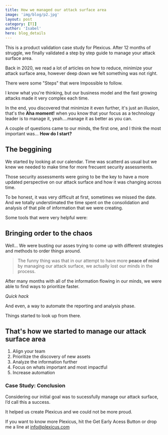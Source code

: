 ```yaml
---
title: How we managed our attack surface area
image: 'img/blog/p2.jpg'
layout: post
category: [TI]
author: 'Isabel'
hero: blog_details
---
```


This is a product validation case study for Plexicus. After 12 months of struggle, we finally validated a step by step guide to manage your attack surface area.



Back in 2020, we read a lot of articles on how to reduce, minimize your attack surface area, however deep down we felt something was not right. 



There were some "Steps" that were Impossible to follow. 



I know what you're thinking, but our business model and the fast growing attacks made it very complex each time. 



In the end, you discovered that minimize it even further, it's just an illusion, that's the **Aha moment!** when you know that your focus as a technology leader is to manage it, yeah....manage it as better as you can. 



A couple of questions came to our minds, the first one, and I think the most important was... **How do I start?**



## The beggining


We started by looking at our calendar. Time was scatterd as usual but we knew we needed to make time for more frecuent security assessments. 



Those security assessments were going to be the key to have a more updated perspective on our attack surface and how it was changing across time. 



To be honest, it was very difficult at first, sometimes we missed the date. And we totally understimated the time spent on the consolidation and analysis of that pile of information that we were creating. 



Some tools that were very helpful were: 



## Bringing order to the chaos


Well… We were busting our asses trying to come up with different strategies and methods to order things around. 



> The funny thing was that in our attempt to have more **peace of mind** by managing our attack surface, we actually lost our minds in the process. 



After many months with all of the information flowing in our minds, we were able to find ways to prioritize faster. 



*Quick hack*



And even, a way to automate the reporting and analysis phase. 



Things started to look up from there. 



## That's how we started to manage our attack surface area


1. Align your team 
2. Prioritize the discovery of new assets
3. Analyze the information further 
4. Focus on whats important and most impactful
5. Increase automation


### Case Study: Conclusion


Considering our initial goal was to sucessfully manage our attack surface, I’d call this a success.



It helped us create Plexicus and we could not be more proud. 



If you want to know more Plexicus, hit the Get Early Acess Button or drop me a line at info@plexicus.com 
